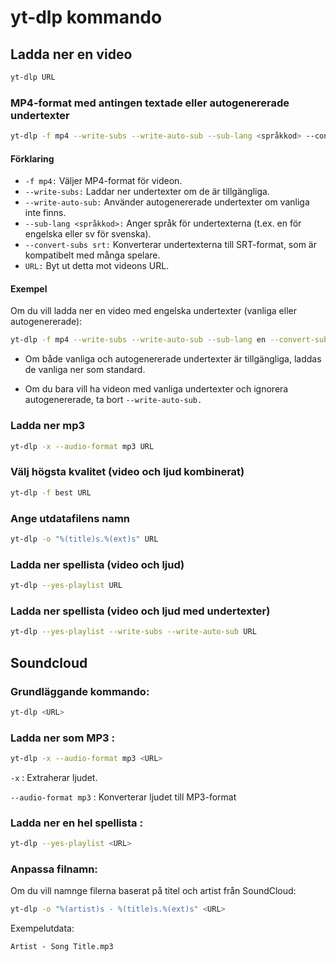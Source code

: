 #  yt-dlp kommando

## Ladda ner en video

```bash
yt-dlp URL
```

### MP4-format med antingen textade eller autogenererade undertexter

```bash
yt-dlp -f mp4 --write-subs --write-auto-sub --sub-lang <språkkod> --convert-subs srt URL
```

#### Förklaring

- ```-f mp4:``` Väljer MP4-format för videon.
- ```--write-subs:``` Laddar ner undertexter om de är tillgängliga.
- ```--write-auto-sub:``` Använder autogenererade undertexter om vanliga inte finns.
- ```--sub-lang <språkkod>:``` Anger språk för undertexterna (t.ex. en för engelska eller sv för svenska).
- ```--convert-subs srt:``` Konverterar undertexterna till SRT-format, som är kompatibelt med många spelare.
- ```URL:``` Byt ut detta mot videons URL.

#### Exempel

Om du vill ladda ner en video med engelska undertexter (vanliga eller autogenererade):

```bash
yt-dlp -f mp4 --write-subs --write-auto-sub --sub-lang en --convert-subs srt https://example.com/video
```

- Om både vanliga och autogenererade undertexter är tillgängliga, laddas de vanliga ner som standard.

- Om du bara vill ha videon med vanliga undertexter och ignorera autogenererade, ta bort ```--write-auto-sub.```

### Ladda ner mp3

```bash
yt-dlp -x --audio-format mp3 URL
```

### Välj högsta kvalitet (video och ljud kombinerat)

```bash
yt-dlp -f best URL
```

### Ange utdatafilens namn

```bash
yt-dlp -o "%(title)s.%(ext)s" URL
```

### Ladda ner spellista (video och ljud)

```bash
yt-dlp --yes-playlist URL
```

### Ladda ner spellista (video och ljud med undertexter)

```bash
yt-dlp --yes-playlist --write-subs --write-auto-sub URL
```

## Soundcloud

### Grundläggande kommando:

```bash
yt-dlp <URL>
```

### Ladda ner som MP3 :

```bash
yt-dlp -x --audio-format mp3 <URL>
```

``
-x
``
: Extraherar ljudet.

``
--audio-format mp3
``
: Konverterar ljudet till MP3-format

### Ladda ner en hel spellista :

```bash
yt-dlp --yes-playlist <URL>
```

### Anpassa filnamn:

Om du vill namnge filerna baserat på titel och artist från SoundCloud:

```bash
yt-dlp -o "%(artist)s - %(title)s.%(ext)s" <URL>
```

Exempelutdata:

``
Artist - Song Title.mp3
``
